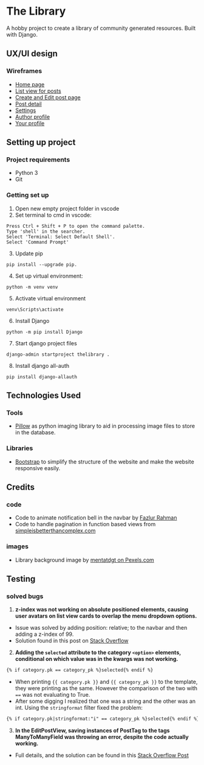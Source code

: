 # The Library

A hobby project to create a library of community generated resources. Built with Django.

## UX/UI design
### Wireframes
- [Home page](https://ibb.co/8MMzCmz)
- [List view for posts](https://ibb.co/T0SdJtX)
- [Create and Edit post page](https://ibb.co/JFvpZph)
- [Post detail](https://ibb.co/cT71jt4)
- [Settings](https://ibb.co/L8HX30s)
- [Author profile](https://ibb.co/PQkPZCS)
- [Your profile](https://ibb.co/nzqbBJ2)

## Setting up project

### Project requirements
- Python 3
- Git

### Getting set up
1. Open new empty project folder in vscode
2. Set terminal to cmd in vscode:
```
Press Ctrl + Shift + P to open the command palette.
Type 'shell' in the searcher.
Select 'Terminal: Select Default Shell'.
Select 'Command Prompt'
```
3. Update pip
```
pip install --upgrade pip.
```
4. Set up virtual environment:
```
python -m venv venv
```
5. Activate virtual environment
```
venv\Scripts\activate 
```
6. Install Django
```
python -m pip install Django
```
7. Start django project files
```
django-admin startproject thelibrary .
```
8. Install django all-auth
```
pip install django-allauth
```

## Technologies Used


### Tools

- [Pillow](https://pillow.readthedocs.io/en/stable/) as python imaging library to aid in processing image files to store in the database.
### Libraries

- [Bootstrap](https://getbootstrap.com/) to simplify the structure of the website and make the website responsive easily.

## Credits

### code
- Code to animate notification bell in the navbar by [Fazlur Rahman](https://codepen.io/fazlurr/pen/xeXpqx)
- Code to handle pagination in function based views from [simpleisbetterthancomplex.com](https://simpleisbetterthancomplex.com/tutorial/2016/08/03/how-to-paginate-with-django.html)    

### images
- Library background image by [mentatdgt on Pexels.com](https://www.pexels.com/photo/library-photo-1319854/)

## Testing

### solved bugs
1. **z-index was not working on absolute positioned elements, causing user avatars on list view cards to overlap the menu dropdown options.**
- Issue was solved by adding position: relative; to the navbar and then adding a z-index of 99.
- Solution found in this post on [Stack Overflow](https://stackoverflow.com/questions/16315125/position-absolute-has-greater-z-index-than-position-fixed)

2. **Adding the `selected` attribute to the category `<option>` elements, conditional on which value was in the kwargs was not working.**

```html
{% if category.pk == category_pk %}selected{% endif %}
```
- When printing `{{ category.pk }}` and `{{ category_pk }}` to the template, they were printing as the same. However the comparison of the two with `==` was not evaluating to True. 
- After some digging I realized that one was a string and the other was an int. Using the `stringformat` filter fixed the problem:
```html
{% if category.pk|stringformat:"i" == category_pk %}selected{% endif %}
```

3. **In the EditPostView, saving instances of PostTag to the tags ManyToManyField was throwing an error, despite the code actually working.** 
- Full details, and the solution can be found in this [Stack Overflow Post](https://stackoverflow.com/questions/67391651/saving-instances-of-model-to-manytomany-field-thows-attributeerror-post-object)